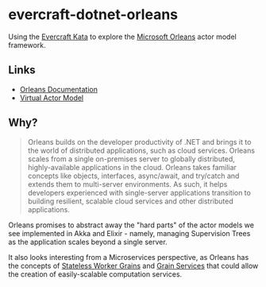 # evercraft-dotnet-orleans
Using the [Evercraft Kata](https://github.com/PuttingTheDnDInTDD/EverCraft-Kata/) to explore the [Microsoft Orleans](https://github.com/dotnet/orleans) actor model framework.

## Links
* [Orleans Documentation](https://dotnet.github.io/orleans/Documentation/index.html)
* [Virtual Actor Model](https://www.microsoft.com/en-us/research/publication/orleans-distributed-virtual-actors-for-programmability-and-scalability/?from=http%3A%2F%2Fresearch.microsoft.com%2Fapps%2Fpubs%2Fdefault.aspx%3Fid%3D210931)

## Why?
> Orleans builds on the developer productivity of .NET and brings it to the world 
> of distributed applications, such as cloud services. Orleans scales from a single 
> on-premises server to globally distributed, highly-available applications in the cloud. 
> Orleans takes familiar concepts like objects, interfaces, async/await, and try/catch and 
> extends them to multi-server environments. As such, it helps developers experienced with 
> single-server applications transition to building resilient, scalable cloud services and 
> other distributed applications.

Orleans promises to abstract away the "hard parts" of the actor models we see implemented in 
Akka and Elixir - namely, managing Supervision Trees as the application scales beyond a single server.

It also looks interesting from a Microservices perspective, as Orleans has the concepts of 
[Stateless Worker Grains](https://dotnet.github.io/orleans/Documentation/grains/stateless_worker_grains.html) 
and [Grain Services](https://dotnet.github.io/orleans/Documentation/grains/grainservices.html) that 
could allow the creation of easily-scalable computation services.